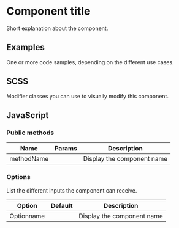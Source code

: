 # Component title

Short explanation about the component.

## Examples

One or more code samples, depending on the different use cases.

## SCSS

Modifier classes you can use to visually modify this component.

## JavaScript

### Public methods

| Name       | Params | Description                |
| ---------- | ------ | -------------------------- |
| methodName |        | Display the component name |

### Options

List the different inputs the component can receive.

| Option     | Default | Description                |
| ---------- | ------- | -------------------------- |
| Optionname |         | Display the component name |